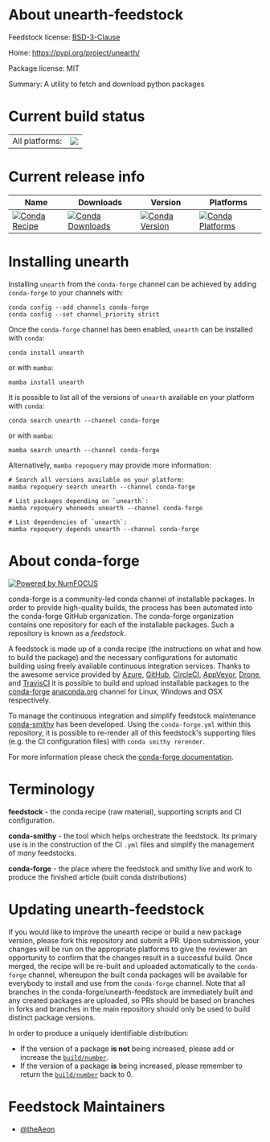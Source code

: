 About unearth-feedstock
=======================

Feedstock license: [BSD-3-Clause](https://github.com/conda-forge/unearth-feedstock/blob/main/LICENSE.txt)

Home: https://pypi.org/project/unearth/

Package license: MIT

Summary: A utility to fetch and download python packages

Current build status
====================


<table><tr><td>All platforms:</td>
    <td>
      <a href="https://dev.azure.com/conda-forge/feedstock-builds/_build/latest?definitionId=17131&branchName=main">
        <img src="https://dev.azure.com/conda-forge/feedstock-builds/_apis/build/status/unearth-feedstock?branchName=main">
      </a>
    </td>
  </tr>
</table>

Current release info
====================

| Name | Downloads | Version | Platforms |
| --- | --- | --- | --- |
| [![Conda Recipe](https://img.shields.io/badge/recipe-unearth-green.svg)](https://anaconda.org/conda-forge/unearth) | [![Conda Downloads](https://img.shields.io/conda/dn/conda-forge/unearth.svg)](https://anaconda.org/conda-forge/unearth) | [![Conda Version](https://img.shields.io/conda/vn/conda-forge/unearth.svg)](https://anaconda.org/conda-forge/unearth) | [![Conda Platforms](https://img.shields.io/conda/pn/conda-forge/unearth.svg)](https://anaconda.org/conda-forge/unearth) |

Installing unearth
==================

Installing `unearth` from the `conda-forge` channel can be achieved by adding `conda-forge` to your channels with:

```
conda config --add channels conda-forge
conda config --set channel_priority strict
```

Once the `conda-forge` channel has been enabled, `unearth` can be installed with `conda`:

```
conda install unearth
```

or with `mamba`:

```
mamba install unearth
```

It is possible to list all of the versions of `unearth` available on your platform with `conda`:

```
conda search unearth --channel conda-forge
```

or with `mamba`:

```
mamba search unearth --channel conda-forge
```

Alternatively, `mamba repoquery` may provide more information:

```
# Search all versions available on your platform:
mamba repoquery search unearth --channel conda-forge

# List packages depending on `unearth`:
mamba repoquery whoneeds unearth --channel conda-forge

# List dependencies of `unearth`:
mamba repoquery depends unearth --channel conda-forge
```


About conda-forge
=================

[![Powered by
NumFOCUS](https://img.shields.io/badge/powered%20by-NumFOCUS-orange.svg?style=flat&colorA=E1523D&colorB=007D8A)](https://numfocus.org)

conda-forge is a community-led conda channel of installable packages.
In order to provide high-quality builds, the process has been automated into the
conda-forge GitHub organization. The conda-forge organization contains one repository
for each of the installable packages. Such a repository is known as a *feedstock*.

A feedstock is made up of a conda recipe (the instructions on what and how to build
the package) and the necessary configurations for automatic building using freely
available continuous integration services. Thanks to the awesome service provided by
[Azure](https://azure.microsoft.com/en-us/services/devops/), [GitHub](https://github.com/),
[CircleCI](https://circleci.com/), [AppVeyor](https://www.appveyor.com/),
[Drone](https://cloud.drone.io/welcome), and [TravisCI](https://travis-ci.com/)
it is possible to build and upload installable packages to the
[conda-forge](https://anaconda.org/conda-forge) [anaconda.org](https://anaconda.org/)
channel for Linux, Windows and OSX respectively.

To manage the continuous integration and simplify feedstock maintenance
[conda-smithy](https://github.com/conda-forge/conda-smithy) has been developed.
Using the ``conda-forge.yml`` within this repository, it is possible to re-render all of
this feedstock's supporting files (e.g. the CI configuration files) with ``conda smithy rerender``.

For more information please check the [conda-forge documentation](https://conda-forge.org/docs/).

Terminology
===========

**feedstock** - the conda recipe (raw material), supporting scripts and CI configuration.

**conda-smithy** - the tool which helps orchestrate the feedstock.
                   Its primary use is in the construction of the CI ``.yml`` files
                   and simplify the management of *many* feedstocks.

**conda-forge** - the place where the feedstock and smithy live and work to
                  produce the finished article (built conda distributions)


Updating unearth-feedstock
==========================

If you would like to improve the unearth recipe or build a new
package version, please fork this repository and submit a PR. Upon submission,
your changes will be run on the appropriate platforms to give the reviewer an
opportunity to confirm that the changes result in a successful build. Once
merged, the recipe will be re-built and uploaded automatically to the
`conda-forge` channel, whereupon the built conda packages will be available for
everybody to install and use from the `conda-forge` channel.
Note that all branches in the conda-forge/unearth-feedstock are
immediately built and any created packages are uploaded, so PRs should be based
on branches in forks and branches in the main repository should only be used to
build distinct package versions.

In order to produce a uniquely identifiable distribution:
 * If the version of a package **is not** being increased, please add or increase
   the [``build/number``](https://docs.conda.io/projects/conda-build/en/latest/resources/define-metadata.html#build-number-and-string).
 * If the version of a package **is** being increased, please remember to return
   the [``build/number``](https://docs.conda.io/projects/conda-build/en/latest/resources/define-metadata.html#build-number-and-string)
   back to 0.

Feedstock Maintainers
=====================

* [@theAeon](https://github.com/theAeon/)

